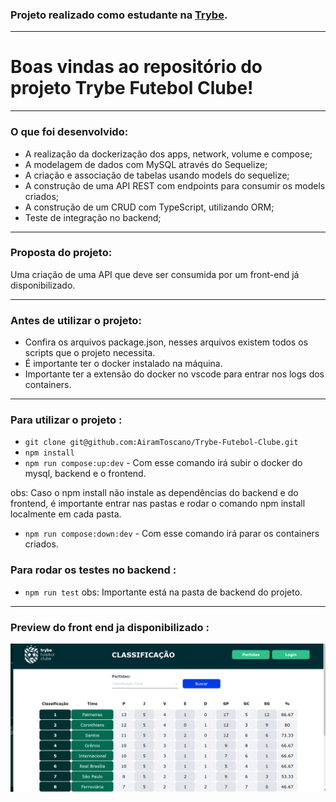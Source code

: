 ### Projeto realizado como estudante na [Trybe](https://www.betrybe.com/).

---

# Boas vindas ao repositório do projeto Trybe Futebol Clube!
---

### O que foi desenvolvido:

- A realização da dockerização dos apps, network, volume e compose;
- A modelagem de dados com MySQL através do Sequelize;
- A criação e associação de tabelas usando models do sequelize;
- A construção de uma API REST com endpoints para consumir os models criados;
- A construção de um CRUD com TypeScript, utilizando ORM;
- Teste de integração no backend;

---

### Proposta do projeto: 

Uma criação de uma API que deve ser consumida por um front-end já disponibilizado.

---
### Antes de utilizar o projeto:

- Confira os arquivos package.json, nesses arquivos existem todos os scripts que o projeto necessita.
- É importante ter o docker instalado na máquina.
- Importante ter a extensão do docker no vscode para entrar nos logs dos containers.

---

### Para utilizar o projeto :
- `git clone git@github.com:AiramToscano/Trybe-Futebol-Clube.git`
- `npm install`
- `npm run compose:up:dev` - Com esse comando irá subir o docker do mysql, backend e o frontend.

obs: Caso o npm install não instale as dependências do backend e do frontend, é importante entrar nas pastas e rodar o comando npm install localmente em cada pasta.
- `npm run compose:down:dev` - Com esse comando irá parar os containers criados.

### Para rodar os testes no backend :
- `npm run test`
obs: Importante está na pasta de backend do projeto.

---

### Preview do front end ja disponibilizado :

![Trybe Futebol Clube](https://github.com/AiramToscano/Trybe-Futebol-Clube/blob/airamtoscano/tfc.png)

